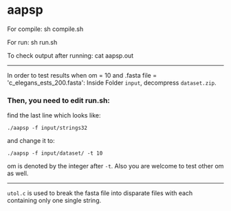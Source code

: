 # aapsp

For compile:
sh compile.sh

For run:
sh run.sh

To check output after running:
cat aapsp.out

------
In order to test results when om = 10 and .fasta file = 'c_elegans_ests_200.fasta':
Inside Folder `input`, decompress `dataset.zip`.

### Then, you need to edit run.sh:

find the last line which looks like: 
```
./aapsp -f input/strings32
``` 
and change it to:
```
./aapsp -f input/dataset/ -t 10
```
om is denoted by the integer after `-t`.
Also you are welcome to test other om as well.

----
`utol.c` is used to break the fasta file into disparate files with each containing only one single string.
